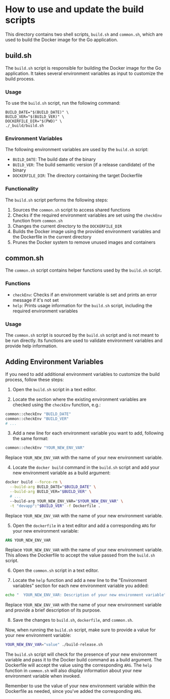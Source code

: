 # How to use and update the build scripts

This directory contains two shell scripts, `build.sh` and `common.sh`, which are used to build the Docker image for the Go application.

## build.sh

The `build.sh` script is responsible for building the Docker image for the Go application. It takes several environment variables as input to customize the build process.

### Usage

To use the `build.sh` script, run the following command:

```
BUILD_DATE="$(BUILD_DATE)" \
BUILD_VER="$(BUILD_VER)" \
DOCKERFILE_DIR="$(PWD)" \
./_build/build.sh
```

### Environment Variables

The following environment variables are used by the `build.sh` script:

- `BUILD_DATE`: The build date of the binary
- `BUILD_VER`: The build semantic version (if a release candidate) of the binary
- `DOCKERFILE_DIR`: The directory containing the target Dockerfile

### Functionality

The `build.sh` script performs the following steps:

1. Sources the `common.sh` script to access shared functions
2. Checks if the required environment variables are set using the `checkEnv` function from `common.sh`
3. Changes the current directory to the `DOCKERFILE_DIR`
4. Builds the Docker image using the provided environment variables and the Dockerfile in the current directory
5. Prunes the Docker system to remove unused images and containers

## common.sh

The `common.sh` script contains helper functions used by the `build.sh` script.

### Functions

- `checkEnv`: Checks if an environment variable is set and prints an error message if it's not set
- `help`: Prints usage information for the `build.sh` script, including the required environment variables

### Usage

The `common.sh` script is sourced by the `build.sh` script and is not meant to be run directly. Its functions are used to validate environment variables and provide help information.

## Adding Environment Variables

If you need to add additional environment variables to customize the build process, follow these steps:

1. Open the `build.sh` script in a text editor.

2. Locate the section where the existing environment variables are checked using the `checkEnv` function, e.g.:

```bash
common::checkEnv "BUILD_DATE"
common::checkEnv "BUILD_VER"
# ...
```

3. Add a new line for each environment variable you want to add, following the same format:

```bash
common::checkEnv "YOUR_NEW_ENV_VAR"
```

Replace `YOUR_NEW_ENV_VAR` with the name of your new environment variable.

4. Locate the `docker build` command in the `build.sh` script and add your new environment variable as a build argument:

```bash
docker build --force-rm \
  --build-arg BUILD_DATE="$BUILD_DATE" \
  --build-arg BUILD_VER="$BUILD_VER" \
  # ...
  --build-arg YOUR_NEW_ENV_VAR="$YOUR_NEW_ENV_VAR" \
  -t "devapp":"$BUILD_VER" -f Dockerfile .
```

Replace `YOUR_NEW_ENV_VAR` with the name of your new environment variable.

5. Open the `dockerfile` in a text editor and add a corresponding `ARG` for your new environment variable:

```dockerfile
ARG YOUR_NEW_ENV_VAR
```

Replace `YOUR_NEW_ENV_VAR` with the name of your new environment variable. This allows the Dockerfile to accept the value passed from the `build.sh` script.

6. Open the `common.sh` script in a text editor.

7. Locate the `help` function and add a new line to the "Environment variables" section for each new environment variable you added:

```bash
echo "  YOUR_NEW_ENV_VAR: Description of your new environment variable"
```

Replace `YOUR_NEW_ENV_VAR` with the name of your new environment variable and provide a brief description of its purpose.

8. Save the changes to `build.sh`, `dockerfile`, and `common.sh`.

Now, when running the `build.sh` script, make sure to provide a value for your new environment variable:

```bash
YOUR_NEW_ENV_VAR="value" ./build-release.sh
```

The `build.sh` script will check for the presence of your new environment variable and pass it to the Docker build command as a build argument. The Dockerfile will accept the value using the corresponding `ARG`. The `help` function in `common.sh` will also display information about your new environment variable when invoked.

Remember to use the value of your new environment variable within the Dockerfile as needed, since you've added the corresponding `ARG`.
